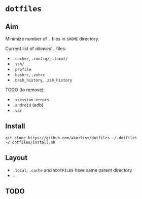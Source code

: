 # `dotfiles`

## Aim

Minimize number of `.` files in `$HOME` directory.

Current list of _allowed_ `.` files:

- `.cache/`, `.config/`, `.local/`
- `.ssh/`
- `.profile`
- `.bashrc`, `.zshrc`
- `.bash_history`, `.zsh_history`

TODO (to remove):

- `.xsession-errors`
- `.android` (adb)
- `.var`

## Install

```
git clone https://github.com/akozlins/dotfiles ~/.dotfiles
~/.dotfiles/install.sh
```

## Layout

- `.local`, `.cache` and `$DOTFILES` have same parent directory
- ...

## TODO
